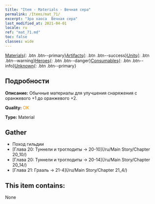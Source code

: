 ```yaml
---
title: "Item - Materials - Вечная сера"
permalink: /Items/mat_71/
excerpt: "Эра хаоса  Вечная сера"
last_modified_at: 2021-04-01
locale: ru
ref: "mat_71.md"
toc: false
classes: wide
---
```

 [Materials](/ru/Items/){: .btn .btn--primary}[Artifacts](/ru/Items/Artifacts/){: .btn .btn--success}[Units](/ru/Items/Units/){: .btn .btn--warning}[Heroes](/ru/Items/Heroes/){: .btn .btn--danger}[Consumables](/ru/Items/Consumables/){: .btn .btn--info}[Unknown](/ru/Items/Unknown/){: .btn .btn--primary}

## Подробности
 **Описание:** Обычные материалы для улучшения снаряжения c оранжевого +1 до оранжевого +2.

 **Quality:** <span style="color: #FF8C00">OK</span>

 **Type:** Material

## Gather

*    Поход гильдии 
*    [Глава 20: Туннели и троглодиты -> 20-10](/ru/Main Story/Chapter 20_10/) 
*    [Глава 20: Туннели и троглодиты -> 20-14](/ru/Main Story/Chapter 20_14/) 
*    [Глава 21: Грааль -> 21-4](/ru/Main Story/Chapter 21_4/) 

## This item contains:

  None

